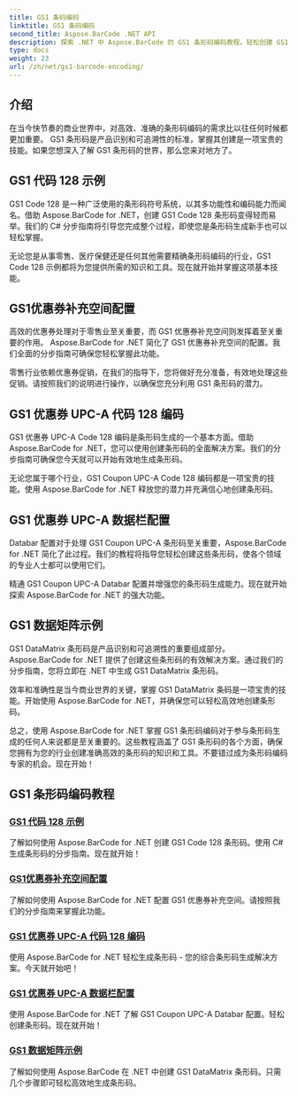 ```yaml
---
title: GS1 条码编码
linktitle: GS1 条码编码
second_title: Aspose.BarCode .NET API
description: 探索 .NET 中 Aspose.BarCode 的 GS1 条形码编码教程。轻松创建 GS1 Code 128、UPC-A 和 DataMatrix 条形码。现在就开始！
type: docs
weight: 23
url: /zh/net/gs1-barcode-encoding/
---
```


## 介绍
在当今快节奏的商业世界中，对高效、准确的条形码编码的需求比以往任何时候都更加重要。 GS1 条形码是产品识别和可追溯性的标准，掌握其创建是一项宝贵的技能。如果您想深入了解 GS1 条形码的世界，那么您来对地方了。

## GS1 代码 128 示例

GS1 Code 128 是一种广泛使用的条形码符号系统，以其多功能性和编码能力而闻名。借助 Aspose.BarCode for .NET，创建 GS1 Code 128 条形码变得轻而易举。我们的 C# 分步指南将引导您完成整个过程，即使您是条形码生成新手也可以轻松掌握。

无论您是从事零售、医疗保健还是任何其他需要精确条形码编码的行业，GS1 Code 128 示例都将为您提供所需的知识和工具。现在就开始并掌握这项基本技能。

## GS1优惠券补充空间配置

高效的优惠券处理对于零售业至关重要，而 GS1 优惠券补充空间则发挥着至关重要的作用。 Aspose.BarCode for .NET 简化了 GS1 优惠券补充空间的配置。我们全面的分步指南可确保您轻松掌握此功能。

零售行业依赖优惠券促销，在我们的指导下，您将做好充分准备，有效地处理这些促销。请按照我们的说明进行操作，以确保您充分利用 GS1 条形码的潜力。

## GS1 优惠券 UPC-A 代码 128 编码

GS1 优惠券 UPC-A Code 128 编码是条形码生成的一个基本方面。借助 Aspose.BarCode for .NET，您可以使用创建条形码的全面解决方案。我们的分步指南可确保您今天就可以开始有效地生成条形码。

无论您属于哪个行业，GS1 Coupon UPC-A Code 128 编码都是一项宝贵的技能。使用 Aspose.BarCode for .NET 释放您的潜力并充满信心地创建条形码。

## GS1 优惠券 UPC-A 数据栏配置

Databar 配置对于处理 GS1 Coupon UPC-A 条形码至关重要，Aspose.BarCode for .NET 简化了此过程。我们的教程将指导您轻松创建这些条形码，使各个领域的专业人士都可以使用它们。

精通 GS1 Coupon UPC-A Databar 配置并增强您的条形码生成能力。现在就开始探索 Aspose.BarCode for .NET 的强大功能。

## GS1 数据矩阵示例

GS1 DataMatrix 条形码是产品识别和可追溯性的重要组成部分。 Aspose.BarCode for .NET 提供了创建这些条形码的有效解决方案。通过我们的分步指南，您将立即在 .NET 中生成 GS1 DataMatrix 条形码。

效率和准确性是当今商业世界的关键，掌握 GS1 DataMatrix 条码是一项宝贵的技能。开始使用 Aspose.BarCode for .NET，并确保您可以轻松高效地创建条形码。

总之，使用 Aspose.BarCode for .NET 掌握 GS1 条形码编码对于参与条形码生成的任何人来说都是至关重要的。这些教程涵盖了 GS1 条形码的各个方面，确保您拥有为您的行业创建准确高效的条形码的知识和工具。不要错过成为条形码编码专家的机会。现在开始！
## GS1 条形码编码教程
### [GS1 代码 128 示例](./gs1-code-128-example/)
了解如何使用 Aspose.BarCode for .NET 创建 GS1 Code 128 条形码。使用 C# 生成条形码的分步指南。现在就开始！
### [GS1优惠券补充空间配置](./gs1-coupon-supplement-space-configuration/)
了解如何使用 Aspose.BarCode for .NET 配置 GS1 优惠券补充空间。请按照我们的分步指南来掌握此功能。
### [GS1 优惠券 UPC-A 代码 128 编码](./gs1-coupon-upc-a-code-128-encoding/)
使用 Aspose.BarCode for .NET 轻松生成条形码 - 您的综合条形码生成解决方案。今天就开始吧！
### [GS1 优惠券 UPC-A 数据栏配置](./gs1-coupon-upc-a-databar-configuration/)
使用 Aspose.BarCode for .NET 了解 GS1 Coupon UPC-A Databar 配置。轻松创建条形码。现在就开始！
### [GS1 数据矩阵示例](./gs1-datamatrix-example/)
了解如何使用 Aspose.BarCode 在 .NET 中创建 GS1 DataMatrix 条形码。只需几个步骤即可轻松高效地生成条形码。